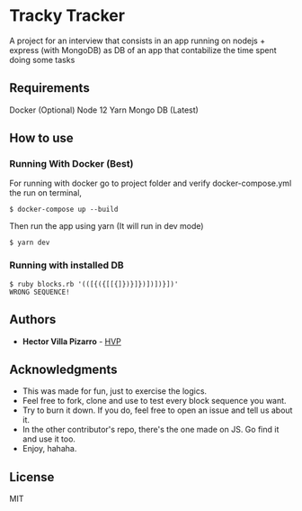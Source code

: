 # Tracky Tracker

A project for an interview that consists in an app running on nodejs + express (with MongoDB) as DB
of an app that contabilize the time spent doing some tasks

## Requirements

Docker (Optional)
Node 12
Yarn
Mongo DB (Latest)

## How to use

### Running With Docker (Best)

For running with docker go to project folder and verify docker-compose.yml the run on terminal,

```
$ docker-compose up --build
```

Then run the app using yarn (It will run in dev mode)

```
$ yarn dev
```

### Running with installed DB

```
$ ruby blocks.rb '(([{({[[{]})}]})])])}])'
WRONG SEQUENCE!
```

## Authors


* **Hector Villa Pizarro** - [HVP](https://github.com/hvilla)

## Acknowledgments

* This was made for fun, just to exercise the logics.
* Feel free to fork, clone and use to test every block sequence you want.
* Try to burn it down. If you do, feel free to open an issue and tell us about it.
* In the other contributor's repo, there's the one made on JS. Go find it and use it too.
* Enjoy, hahaha.

## License

MIT
